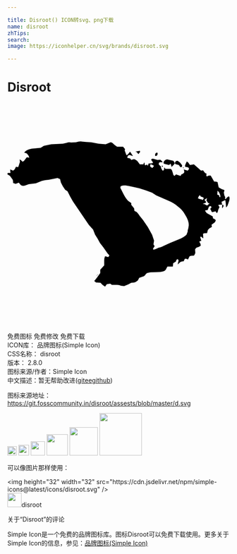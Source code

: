 ```yaml
---

title: Disroot() ICON转svg、png下载
name: disroot
zhTips: 
search: 
image: https://iconhelper.cn/svg/brands/disroot.svg

---
```


# Disroot  <small style="font-size: 60%;font-weight: 100"></small>

<div id="svg" class="svg-wrap">
<svg role="img" viewBox="0 0 24 24" xmlns="http://www.w3.org/2000/svg"><title>Disroot icon</title><path d="M18.824 6.655q.092.128 0 .255-.093.032-.154 0l-.154-.223-.369-.095q-.092-.096 0-.255.092-.128.246-.096.277.16.43.415zm4.49 4.336q.031.095.031.159l-.154.223v-.35q.062-.032.123-.032zm-5.382-4.75l.153.255q-.123.223-.246.287l-.092.127q-.061-.159-.092-.318-.031 0-.062-.032l-.123.127-.553-.127q-.123-.16.061-.35.185-.192.43-.096l.524.127zm-1.138.67l-.154-.096.123-.064.03.16zm-2.461-1.626l-.184.223-.185-.223-.154-.032.492-.096.031.128zm3.814 12.208zm5.782-7.427q.123.096.031.478l-.184.542-.154.191-.031-.382q0-.128-.03-.223 0-.096-.032-.191l-.4.19q.031.065.031.16.031.096.062.128l-.43.032.03.127.092.096-.153.35q-.031.287-.154.32l-.123-.192-.37.095q-.122-.127-.122-.223l-.093-.127.154-.191q-.061-.128-.123-.128l-.154.064-.153.382q-.216 0-.277.064l.184.255.646.35.031.224q.123.032.185.095.092.064.123.096-.031.064-.062.16-.03.063-.123.127l-.277.191.031.255q-.246.096-.43.319l-.093.35q-.338 0-.43.064l.03.479-.092-.032q-.123-.192-.246-.096l.123.414q-.092 0-.154.032l-.061.064.123.223q.03.128.03.192-.184.159-.369.19-.153.033-.246.224l.031.382q-.092.224-.154.287-.307 0-.461.064l-.185.35-.153-.063q-.124-.032-.185 0l-.123.255q-.277 0-.4.127l-.246.224.062-.287q.092-.255-.093-.287l-.123.095-.03.16-.308.191-.03.35h-.585l-.123.224q-.062.191-.308.287-.246.095-.861.095t-.769.064q-.154 0-.277.16-.092.159-.215.223l-.492.159-.154.287-.215.16q-.154.095-.492.095l-.308.16-.461.19-.339-.031q-.184-.096-.43-.096h-.554l-.185-.128-.369.064-.184.255-.277-.191-.215-.223-.492-.032-.185-.16.277-.35.369-.51v-.35l.43-.479v-.542q0-.255.093-.446l.338.096q.123-.128.123-.192-.184-.159-.338-.414l-.308-.446-.369-.478-.246-.447-.277-.446-.215-.542-.461-.51-1.692-2.486-.308-.542-.307-.606-.246-.159q-.277-.35-.462-.765l-.092-.383-.277-.127-.953.191q-.339 0-.738.128l-.646.255-.77.095-.43.16q-.277.064-.43-.064L1.23 8.6l-.338.128-.277-.096q0-.319-.061-.383l-.277-.382Q.092 7.739 0 7.707l.03-.159h.308q-.03-.095-.03-.223v-.16l.307.128q.154-.095.185-.16l.123-.254.246.032.184-.542-.03-.287.154.095.153.16q.154-.064.185-.128l.277-.35.276.032-.092-.223-.184-.224-.277-.095q.184-.287.8-.415l.984-.095.338-.223.8-.16 1.23-.064.43-.095q.247-.096.493-.032l.492-.032q.492-.127.707-.064l.4.032.554.032.83.16.738.063.523-.223q.185 0 .4.255l.308.223h.646l.215.255-.03.16.184.51.123-.064.277-.319.307.478-.369-.127q-.215 0-.246.318l.308.064.123.16.184-.064q.154-.064.308.064.184.095.246.223l.184.255h.4q0-.096.03-.128.032-.064.062-.095l.062.318h.123l.092-.095.093.16.092-.256q.4 0 .461-.064 0-.095-.061-.159l-.123-.16q0-.159.246-.127l.43.128.308-.032.184.16.062.127q-.277-.064-.37.032-.06.063-.03.223l.215.19q0 .224.216.479l.123-.127.03-.255.124.159h.522q.154 0 .246.35l.093.32.123.095.154-.16.492.16.092-.16.154-.063q.123-.096.154-.16v-.159l-.062-.16.43.128q.124-.127.154-.191-.061-.16-.123-.16l-.307-.063v-.16l.092-.223.092-.191q.154.095.185.16l.154.222.215-.031.215-.032.77.669.215-.032.215.287.185.096q-.093.127 0 .286l.215-.095h.215l.185.319.184.318q.246 0 .37.064l.122.574.339.191.276.096q0 .16-.061.255l.061.319.093.19-.031.224.123-.064q.123-.16.185-.191l.123-.064zM16.18 5.35q.092.095 0 .286-.031.064-.185.096-.092-.096 0-.287.03-.064.185-.095zm6.305 5.928q.092.096 0 .255l-.154.064-.03-.223q0-.095.03-.127.062-.032.154.032zm-1.292-1.561q.061.063.061.318-.123.064-.246.032-.153-.095-.061-.287.061-.16.246-.063zm-8.704-4.24l-.185.35.092-.254.093-.096zm4.244 12.304l-.123-.191.123-.096q.154.032.123.223l-.123.064zm5.137-4.75q-.185-.127-.246-.254l.184.127.062.128zM9.566 18.705l.153-.159.154-.096-.307.255zM22.79 10.45l-.092.19-.03.097-.031-.224.153-.063zm.154 1.562l-.061.286.061-.286zm-2.184-3.507l.093.128-.123.032-.123-.096.153-.064zm-5.505 7.491l-.123.096.123-.096zM14.61 5.253l-.03.16.03-.16zm6.551 3.538l-.061.16.061-.16zm-.123 5.196l.062.095-.093.064.031-.16zm-5.905-8.543l-.062.096.062-.096zm1.66 11.635l-.06.127.06-.127zm-6.92-6.822l-.123.128.123-.128zm-.184 9.149l-.031.16.03-.16zm9.32-12.464l.06.096-.153-.064.092-.032zm-5.014 8.67l-.031.128.03-.127zm7.105-6.47l-.031.127.03-.127zm-.216 1.498l-.061.096.061-.096zm.4 3.952l-.092.064.092-.064zM1.692 6.624l-.031.159.03-.16zm20.607 5.323l-.123.064.123-.064zm-.4-.223l-.184.032.184-.032zm-6.49 6.821l-.03.096.03-.096zm6.214-6.152v-.16.16zm1.507-2.136q-.031.064-.031.128 0-.096.03-.128zm-1.23 3.411zM1.506 6.018l-.03.127.03-.127zm17.84 11.507zm-.339-8.734l-.123.032.123-.032zm-.492-1.912l-.061.095.061-.095zM10.92 5.062l-.092.032.092-.032zm3.076 1.275l-.031.127.03-.127zm-.43-.032l-.062.064.061-.064zM9.595 19.183l-.03.127.03-.127zm11.442-8.67zm0 0zm0 0zm0 0zm0 0zm0 0zm0 0zm0 0zm-5.352 5.323zm7.013-3.539zm-2-1.083l-.06-.064.06.064zm-8.55 2.9zm9.843-1.275zm-9.228-7.012zm-.707.191zm0-.287zm3.968.478zm-2.891-.095l-.062-.064.062.064zm6.49 3.283zm2.89 0zm-4.92 7.81zm4.92-6.918zm-10.98 9.563zm1.507-14.854zm-.184 0zm7.843 3.92zm2.307 1.244q0-.255-.093-.415-.061-.159-.215-.286l-.03.414.215.096q.03.095 0 .159l.123.032zm-2.4-.765l-.06-.064.06.064zm1.23 1.434l-.153-.032-.184-.287.061-.255-.277.192.154.19.03.097-.368.159.246.032q.061.064.123.095.092.032.123.032l.246-.223zm-.614-.574l-.123-.095-.216-.064-.092-.16-.123.128-.092.223.246.096q.184 0 .277.095l.123-.223zM15.84 6.783l-.123-.064-.184-.095q-.123 0-.123.063l.03.192.216.127.184-.223zm3.691 6.79l.062-.383q0-.51-.37-1.084-.307-.574-.8-.924-.4-.383-1.106-.67l-1.23-.541-.462-.287-.677-.255-.707-.223-1.138-.255-.37-.064q-.276 0-.43.064-.123.031-.092.223l.369.733q.277.51.523.701l.277.191v.192l.307.382.03.255q.124.096.185.096.154.095.4.478l.339.414.522.765.462.829.215.637-.061.415.123.191-.123.191q-.093.096 0 .192l.215-.064.369-.16q.154 0 .523-.19l.677-.32.953-.382q.584-.255.83-.51l.123-.319q0-.223.062-.319z"/></svg>
</div>
<detail full-name='disroot'></detail>

<div class="detail-page">
<p>
<span><span class="badge-success badge">免费图标</span> <span class="badge-success badge">免费修改</span>  <span class="badge-success badge">免费下载</span> </span>
<br/>
<span>
ICON库：
<span class="badge-secondary badge">品牌图标(Simple Icon)</span> 
</span>
<br/>
<span>
CSS名称：
<span class="badge-secondary badge">disroot</span> 
</span>

<br/>
<span>
版本：
<span class="badge-secondary badge">2.8.0</span> 
</span>
<br/>
<span>图标来源/作者：<span class="badge-light badge">Simple Icon</span></span> 
<br/>
<span class="zh-detail">中文描述：暂无<span class="help-link"><span>帮助改进</span>(<a href="https://gitee.com/liuwave/icon-helper/edit/master/json/brands/disroot.json" target="_blank" rel="noopener noreferrer">gitee</a><a href="https://github.com/liuwave/icon-helper/edit/master/json/brands/disroot.json" target="_blank" rel="noopener noreferrer">github</a></span>)</span><br/>
</p>
</div><div class="description description alert alert-light"><p>图标来源地址：<a href="https://git.fosscommunity.in/disroot/assests/blob/master/d.svg" target="_blank" rel="noopener noreferrer">https://git.fosscommunity.in/disroot/assests/blob/master/d.svg</a></p></div>
<div class="alert alert-dark">
<img height="21" width="21" src="https://cdn.jsdelivr.net/npm/simple-icons@latest/icons/disroot.svg" />
<img height="24" width="24" src="https://cdn.jsdelivr.net/npm/simple-icons@latest/icons/disroot.svg" />
<img height="32" width="32" src="https://cdn.jsdelivr.net/npm/simple-icons@latest/icons/disroot.svg" />
<img height="48" width="48" src="https://cdn.jsdelivr.net/npm/simple-icons@latest/icons/disroot.svg" />
<img height="64" width="64" src="https://cdn.jsdelivr.net/npm/simple-icons@latest/icons/disroot.svg" />
<img height="96" width="96" src="https://cdn.jsdelivr.net/npm/simple-icons@latest/icons/disroot.svg" />

</div>
<div>
  <p>可以像图片那样使用：    
  </p>
  <div class="alert alert-primary" style="font-size: 14px">
    &lt;img height="32" width="32" src="https://cdn.jsdelivr.net/npm/simple-icons@latest/icons/disroot.svg" /&gt;
    <copy-btn content='<img height="32" width="32" src="https://cdn.jsdelivr.net/npm/simple-icons@latest/icons/disroot.svg" />'></copy-btn>
  </div>
  <div class="alert alert-secondary">
    <img height="32" width="32" src="https://cdn.jsdelivr.net/npm/simple-icons@latest/icons/disroot.svg" />disroot
    <copy-btn content="disroot" btn-title="复制图标名称"></copy-btn>
  </div>
</div>

<Vssue title="关于“Disroot”的评论" >关于“Disroot”的评论</Vssue>


<div><p>Simple Icon是一个免费的品牌图标库。图标Disroot可以免费下载使用。更多关于  Simple Icon的信息，参见：<a target="_blank" href="https://iconhelper.cn/brands.html">品牌图标(Simple Icon)</a>
</p></div>
